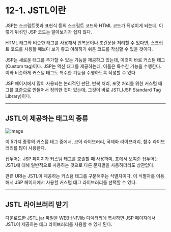 # 12-1. JSTL이란
JSP는 스크립트릿과 표현식 등의 스크립트 코드와 HTML 코드가 뒤섞이게 되는데, 이렇게 뒤섞인 JSP 코드는 알아보기가 쉽지 않다.

HTML 태그와 비슷한 태그를 사용해서 반복문이나 조건문을 처리할 수 있다면, 스크립트 코드를 사용할 때보다 보기 좋고 이해하기 쉬운 코드를 작성할 수 있을 것이다.

JSP는 새로운 태그를 추가할 수 있는 기능을 제공하고 있는데, 이것이 바로 커스텀 태그(Custom tag)이다.
JSP는 액션 태그를 제공하는데, 이들은 특수한 기능을 수행한다. 이와 비슷하게 커스텀 태그도 특수한 기능을 수행하도록 작성할 수 있다.

JSP 페이지에서 많이 사용되는 논리적인 판단, 반복 처리, 포맷 처리를 위한 커스텀 태그를 표준으로 만들어서 정의한 것이 있는데, 그것이 바로 JSTL(JSP Standard Tag Library)이다.
***
## JSTL이 제공하는 태그의 종류
![image](https://github.com/GYUNGAEEEE/WebProgramming/assets/158580466/2b1074fa-8be6-4aaa-a5d0-7b4769b53193)

이 5가지 종류의 커스텀 태그 중에서, 코어 라이브러리, 국제화 라이브러리, 함수 라이브러리를 많이 사용한다.

접두어는 JSP 페이지가 커스텀 태그를 호출할 때 사용하며, 표에서 보여준 접두어는 JSTL에 대해 일반적으로 사용하는 것으로 다른 문자열을 사용하더라도 상관없다.

관련 URI는 JSTL이 제공하는 커스텀 태그를 구분해주는 식별자이다. 이 식별자를 이용해서 JSP 페이지에서 사용할 커스텀 태그 라이브러리를 선택할 수 있다.
***
## JSTL 라이브러리 받기
다운로드한 JSTL jar 파일을 WEB-INF/lib 디렉터리에 복사하면 JSP 페이지에서 JSTL이 제공하는 태그 라이브러리를 사용할 수 있게 된다.
